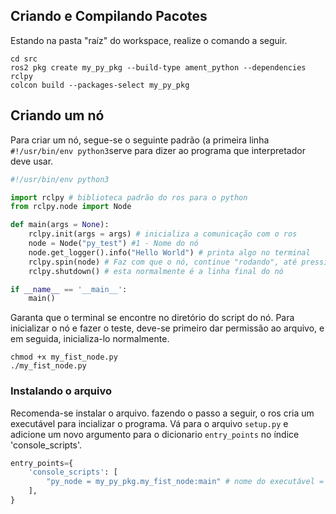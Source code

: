 ## Criando e Compilando Pacotes
Estando na pasta "raíz" do workspace, realize o comando a seguir.
```
cd src
ros2 pkg create my_py_pkg --build-type ament_python --dependencies rclpy
colcon build --packages-select my_py_pkg

```
## Criando um nó
Para criar um nó, segue-se o seguinte padrão (a primeira linha ```#!/usr/bin/env python3```serve para dizer ao programa que interpretador deve usar.
```python
#!/usr/bin/env python3

import rclpy # biblioteca padrão do ros para o python
from rclpy.node import Node

def main(args = None):
    rclpy.init(args = args) # inicializa a comunicação com o ros
    node = Node("py_test") #1 - Nome do nó
    node.get_logger().info("Hello World") # printa algo no terminal
    rclpy.spin(node) # Faz com que o nó, continue "rodando", até pressionar "ctrl c". #1 nome do nó
    rclpy.shutdown() # esta normalmente é a linha final do nó

if __name__ == '__main__':
    main()
```
Garanta que o terminal se encontre no diretório do script do nó. Para inicializar o nó e fazer o teste, deve-se primeiro dar permissão ao arquivo, e em seguida, inicializa-lo normalmente.
```
chmod +x my_fist_node.py
./my_fist_node.py
```
### Instalando o arquivo
Recomenda-se instalar o arquivo. fazendo o passo a seguir, o ros cria um executável para incializar o programa.
Vá para o arquivo `setup.py` e adicione um novo argumento para o dicionario `entry_points` no índice 'console_scripts'.
```python
entry_points={
    'console_scripts': [
        "py_node = my_py_pkg.my_fist_node:main" # nome do executável = pasta_do_executavel.nome_do_executavel:nome_da_funcao
    ],
}
```
```
